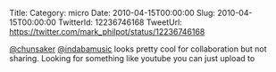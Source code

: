 Title: 
Category: micro
Date: 2010-04-15T00:00:00
Slug: 2010-04-15T00:00:00
TwitterId: 12236746168
TweetUrl: https://twitter.com/mark_philpot/status/12236746168

[@chunsaker](https://twitter.com/chunsaker) [@indabamusic](https://twitter.com/indabamusic) looks pretty cool for collaboration but not sharing.  Looking for something like youtube you can just upload to